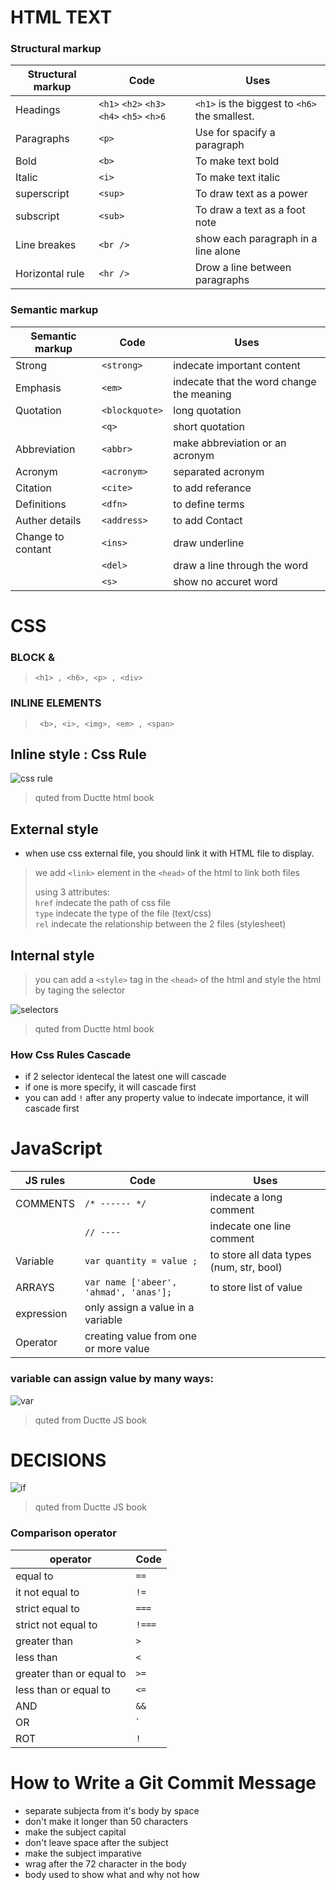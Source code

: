 # HTML TEXT    


### Structural markup   


| Structural markup  | Code                                      |  Uses                                           |
|--------------------|-------------------------------------------|-------------------------------------------------|
| Headings           | `<h1>` `<h2>` `<h3>` `<h4>` `<h5>` `<h>6` |  `<h1>` is the biggest to  `<h6>` the smallest. |
| Paragraphs         |  `<p>`                                    | Use for spacify a paragraph                     |
| Bold               |  `<b>`                                    | To make text bold                               |
| Italic             |  `<i>`                                    | To make text italic                             |
| superscript        |  `<sup>`                                  | To draw text as a power                         |
| subscript          |  `<sub>`                                  | To draw a text as a foot note                   |
| Line breakes       |  `<br />`                                 | show each paragraph in a line alone             |
| Horizontal rule    |  `<hr />`                                 | Drow a line between paragraphs                  |




### Semantic markup   


| Semantic markup    | Code                              |  Uses                                           |
|--------------------|-----------------------------------|-------------------------------------------------|
| Strong             | `<strong>`                        | indecate important content                      |
| Emphasis           |  `<em>`                           | indecate that the word change the meaning       |
| Quotation          |  `<blockquote>`                   | long quotation                                  |
|                    |  `<q>`                            | short quotation                                 |
| Abbreviation       |  `<abbr>`                         | make abbreviation or an acronym                 |
| Acronym            |  `<acronym>`                      | separated acronym                               |
| Citation           |  `<cite>`                         | to add referance                                |
| Definitions        |  `<dfn>`                          | to define terms                                 |
| Auther details     |  `<address>`                      | to add Contact                                  |
| Change to contant  |  `<ins>`                          | draw underline                                  |
|                    |  `<del>`                          | draw a line through the word                    |
|                    |  `<s>`                            | show no accuret word                            |



# CSS

### BLOCK & 
> ` <h1> , <h6>, <p> , <div> `  


### INLINE ELEMENTS  
> ` <b>, <i>, <img>, <em> , <span>`  


## Inline style : Css Rule   

![css rule](css.PNG)  
>quted from Ductte html book


## External style   

* when use css external file, you should link it with HTML file to display.  

> we add `<link>` element in the `<head>` of the html to link both files  
>
> using 3 attributes:  
> `href` indecate the path of css file    
> `type` indecate the type of the file (text/css)  
> `rel`  indecate the relationship between the 2 files (stylesheet)  
 

## Internal style   

> you can add a `<style>` tag in the `<head>` of the html and style the html by taging the selector   

![selectors](Capture1.PNG)  
>quted from Ductte html book


### How Css Rules Cascade   
* if 2 selector identecal the latest one will cascade     
* if one is more specify, it will cascade first     
* you can add `!` after any property value to indecate importance, it will cascade first   



# JavaScript   

| JS rules           | Code                                       |  Uses                                           |
|--------------------|--------------------------------------------|-------------------------------------------------|
| COMMENTS           | `/* ------ */`                             | indecate a long comment                         |
|                    |  `// ---- `                                | indecate one line comment                       |
| Variable           |  `var quantity = value ;`                  | to store all data types (num, str, bool)        |
| ARRAYS             | `var name ['abeer', 'ahmad', 'anas'];`     | to store list of value                          |
| expression         |  only assign a value in a variable                                                           |
| Operator           |  creating value from one or more value                                                       | 

### variable can assign value by many ways:    

![var](js.PNG)   
>quted from Ductte JS book   


# DECISIONS   

![if](if.PNG)  
>quted from Ductte JS book   



### Comparison operator

| operator                 | Code                          |
|--------------------------|-------------------------------|
| equal to                 |  `==`                         |
| it not equal to          |  `!=`                         |
| strict equal to          |  `===`                        | 
| strict not equal to      |  `!===`                       | 
| greater than             |  `>`                          | 
| less than                |  `<`                          | 
| greater than or equal to |  `>=`                         | 
| less than or equal to    |  `<=`                         |  
| AND                      |  `&&`                         | 
| OR                       |  ` || `                       | 
| ROT                      |  `!`                          | 



# How to Write a Git Commit Message

* separate subjecta from it's body by space  
* don't make it longer than 50 characters  
* make the subject capital  
* don't leave space after the subject  
* make the subject imparative   
* wrag after the 72 character in the body   
* body used to show what and why not how


